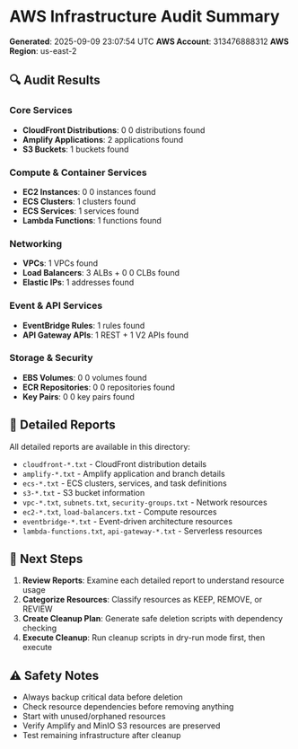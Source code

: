 # AWS Infrastructure Audit Summary

**Generated**: 2025-09-09 23:07:54 UTC
**AWS Account**: 313476888312
**AWS Region**: us-east-2

## 🔍 Audit Results

### Core Services
- **CloudFront Distributions**: 0
0 distributions found
- **Amplify Applications**: 2 applications found
- **S3 Buckets**: 1 buckets found

### Compute & Container Services  
- **EC2 Instances**: 0
0 instances found
- **ECS Clusters**: 1 clusters found
- **ECS Services**: 1 services found
- **Lambda Functions**: 1 functions found

### Networking
- **VPCs**: 1 VPCs found
- **Load Balancers**: 3 ALBs + 0
0 CLBs found
- **Elastic IPs**: 1 addresses found

### Event & API Services
- **EventBridge Rules**: 1 rules found
- **API Gateway APIs**: 1 REST + 1 V2 APIs found

### Storage & Security
- **EBS Volumes**: 0
0 volumes found
- **ECR Repositories**: 0
0 repositories found
- **Key Pairs**: 0
0 key pairs found

## 📁 Detailed Reports

All detailed reports are available in this directory:
- `cloudfront-*.txt` - CloudFront distribution details
- `amplify-*.txt` - Amplify application and branch details  
- `ecs-*.txt` - ECS clusters, services, and task definitions
- `s3-*.txt` - S3 bucket information
- `vpc-*.txt`, `subnets.txt`, `security-groups.txt` - Network resources
- `ec2-*.txt`, `load-balancers.txt` - Compute resources
- `eventbridge-*.txt` - Event-driven architecture resources
- `lambda-functions.txt`, `api-gateway-*.txt` - Serverless resources

## 🎯 Next Steps

1. **Review Reports**: Examine each detailed report to understand resource usage
2. **Categorize Resources**: Classify resources as KEEP, REMOVE, or REVIEW
3. **Create Cleanup Plan**: Generate safe deletion scripts with dependency checking
4. **Execute Cleanup**: Run cleanup scripts in dry-run mode first, then execute

## ⚠️ Safety Notes

- Always backup critical data before deletion
- Check resource dependencies before removing anything
- Start with unused/orphaned resources
- Verify Amplify and MinIO S3 resources are preserved
- Test remaining infrastructure after cleanup

